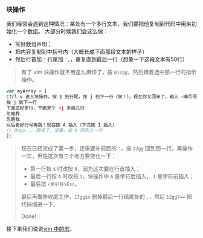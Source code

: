 ### 块操作

我们经常会遇到这种情况：某处有一个多行文本，我们要把他复制到代码中用来初始化一个数组。 大部分时候我们会这么做：
- 写好数组声明；
- 把内容复制到中括号内（大概长成下面那段文本的样子）
- 然后行首加 ```'``` 行尾加 ```',```，重复直到最后一行（想象一下这段文本有50行）

> 有了 vim 块操作就不用这么麻烦了，按 ```012gg```，然后跟着选中那一行的指示操作。

```javascript
var myArray = [
Ctrl-v 进入块操作，按 $ 到行尾，按 j 到下一行（做！）。现在你又回来了，输入 <单引号><逗号><Esc> 然后看下面的操作指示。
按 j 到下一行
下面还好多行，干脆来个 4j 多跳几行
忽略我
忽略我
以后看好行号再跳！现在按 A 插入（下次按 I 插入）
// Oops... 跳多了，没事，按 k 回到上一行
];
```
> 现在已经完成了第一步，还需要补前面的 ```'```，按 ```12gg``` 回到那一行，再操作一次，但是这次有三个地方要变化一下：
> - 第一行按 ```$``` 时改按 ```0```，因为这次要在行首插入；
> - 最后一行按 ```A``` 时改按 ```I```，块操作中 ```A``` 是字符后插入， ```I``` 是字符前插入；
> - 最后按 ```<单引号>Esc```。
>
> 最后再做些收尾工作，```17gg$x``` 删掉最后一行结尾处的 ```,```，然后 ```12gg7==``` 把代码缩进一下。
>
> Done!

接下来我们说说[vim 中的宏](file-seven.md)。
